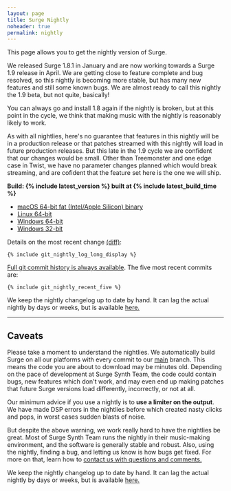 ```yaml
---
layout: page
title: Surge Nightly
noheader: true
permalink: nightly
---
```


This page allows you to get the nightly version of Surge. 

We released Surge 1.8.1 in January and are now working towards a Surge 1.9 release
in April. We are getting close to feature complete and bug resolved, so this nightly
is becoming more stable, but has many new features and still some known bugs. We are
almost ready to call this nightly the 1.9 beta, but not quite, basically!

You can always go and install
1.8 again if the nightly is broken, but at this point in the cycle, 
we think that making music with the nightly is reasonably likely to work.

As with all nightlies, here's no guarantee that
features in this nightly will be in a production release or that patches streamed
with this nightly will load in future production releases. But this late in the 1.9
cycle we are confident that our changes would be small. Other than Treemonster and
one edge case in Twist, we have no parameter changes planned which would break streaming,
and are cofident that the feature set here is the one we will ship.

<b>Build: {% include latest_version %} built at {% include latest_build_time %}</b>

<ul>
<li><a href="{% include latest_macos_url %}">macOS 64-bit fat (Intel/Apple Silicon) binary</a> </li>
<li><a href="{% include latest_linux_x64_url %}">Linux 64-bit</a></li>
<li><a href="{% include latest_win_x64_url %}">Windows 64-bit</a> <!-- or <a href="{% include latest_win_x64_zip_url %}">Windows 64-bit Portable ZIP</a>--></li>
<li><a href="{% include latest_win_x86_url %}">Windows 32-bit</a></li>
</ul>

Details on the most recent change 
<a href="https://github.com/surge-synthesizer/surge/commit/{% include git_nightly_log_hash %}">(diff)</a>:

```
{% include git_nightly_log_long_display %}
```

<p>
</p>

<a href="https://github.com/surge-synthesizer/surge/commits/main">Full git commit history is always available</a>.
The five most recent commits are:

```
{% include git_nightly_recent_five %}
```

<p>
</p>

We keep the nightly changelog up to date by hand. It can lag the actual nightly by days or weeks, but is available
<a href="/nightlychangelog">here.</a>

<hr>

## Caveats

Please take a moment to understand the nightlies. We automatically build Surge on all our 
platforms with every commit to our <a href="https://github.com/surge-synthesizer/surge">main</a> branch. This means
the code you are about to download may be minutes old. Depending on the pace of development at Surge Synth Team,
the code could contain bugs, new features which don't work, and may even end up making patches that
future Surge versions load differently, incorrectly, or not at all.

Our minimum advice if you use a nightly is to <b>use a limiter on the output</b>. We have made DSP errors in the nightlies before
which created nasty clicks and pops, in worst cases sudden blasts of noise.

But despite the above warning, we work really hard to have the nightlies be great. Most of Surge Synth Team runs the nightly in their
music-making environment, and the software is generally stable and robust. Also, using the nightly, finding a bug, and letting us
know is how bugs get fixed. For more on that, learn how to <a href="/feedback">contact us with questions and comments.</a>

We keep the nightly changelog up to date by hand. It can lag the actual nightly by days or weeks, but is available
<a href="/nightlychangelog">here.</a>

